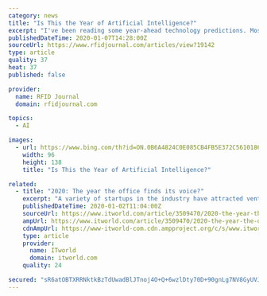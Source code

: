 ```yaml
---
category: news
title: "Is This the Year of Artificial Intelligence?"
excerpt: "I've been reading some year-ahead technology predictions. Most, if not all of them, suggest that artificial intelligence (AI) applications should be high on every company's radar. Automation seems to be a key buzzword for 2020, but it's related in a sense to AI. That is, computers will automate some decision-making tasks, and data will go from ..."
publishedDateTime: 2020-01-07T14:28:00Z
sourceUrl: https://www.rfidjournal.com/articles/view?19142
type: article
quality: 37
heat: 37
published: false

provider:
  name: RFID Journal
  domain: rfidjournal.com

topics:
  - AI

images:
  - url: https://www.bing.com/th?id=ON.0B6A4824C0E085CB4FB5E372C5610186
    width: 96
    height: 138
    title: "Is This the Year of Artificial Intelligence?"

related:
  - title: "2020: The year the office finds its voice?"
    excerpt: "A variety of startups in the industry have attracted venture capital investment, including Seattle-based Saykara, which uses speech recognition to input information into electronic health record systems. This frees doctors from burdensome data-entry requirements. “Physicians spend on average about two hours on screen time for every hour that ..."
    publishedDateTime: 2020-01-02T11:04:00Z
    sourceUrl: https://www.itworld.com/article/3509470/2020-the-year-the-office-finds-its-voice.html
    ampUrl: https://www.itworld.com/article/3509470/2020-the-year-the-office-finds-its-voice.amp.html
    cdnAmpUrl: https://www-itworld-com.cdn.ampproject.org/c/s/www.itworld.com/article/3509470/2020-the-year-the-office-finds-its-voice.amp.html
    type: article
    provider:
      name: ITworld
      domain: itworld.com
    quality: 24

secured: "sR6atOBTXRRNktkBzTdUwadBlJTnoj4O+Q+6wzlDty70D+90gnLg7NV8GyUVJ5n/3+V88K5dIhSJpE4GSBQk3FjkyNpf23ZDJedUuQEtQdsxbm6oBXDyaUn/Pgqzj/L/O/Fs8n1MocH+iSVztAMY2+LZPJ5xAuMigKlQaNjVGMSK840F0AGEmzqa2RQGECLLr8H4a+LtWf3TmPtrJtTKPgmNGZZz0o+Tm6h3Afioc4dNzOa6kA3YKm1Fl4Qgk4c8WELM4FsOr1/2GTpIgr8aSg==;J/CXLlaJQQOr8/hE9u4Gxw=="
---
```


